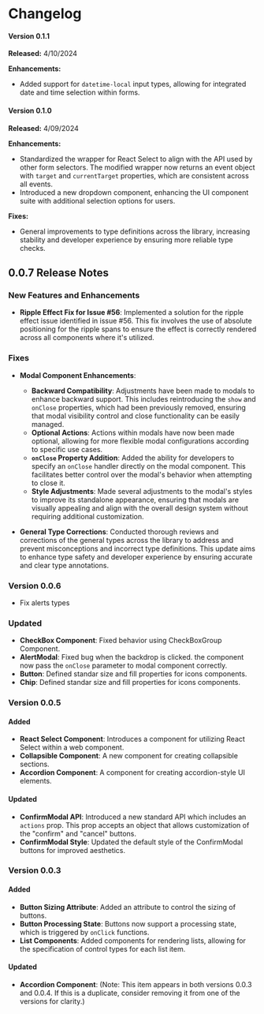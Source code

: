 # Changelog

#### Version 0.1.1

**Released:** 4/10/2024

**Enhancements:**

-   Added support for `datetime-local` input types, allowing for integrated date and time selection within forms.

#### Version 0.1.0

**Released:** 4/09/2024

**Enhancements:**

-   Standardized the wrapper for React Select to align with the API used by other form selectors. The modified wrapper
    now returns an event object with `target` and `currentTarget` properties, which are consistent across all events.
-   Introduced a new dropdown component, enhancing the UI component suite with additional selection options for users.

**Fixes:**

-   General improvements to type definitions across the library, increasing stability and developer experience by
    ensuring more reliable type checks.

## 0.0.7 Release Notes

### New Features and Enhancements

-   **Ripple Effect Fix for Issue #56**: Implemented a solution for the ripple effect issue identified in issue #56.
    This fix involves the use of absolute positioning for the ripple spans to ensure the effect is correctly rendered
    across all components where it's utilized.

### Fixes

-   **Modal Component Enhancements**:

    -   **Backward Compatibility**: Adjustments have been made to modals to enhance backward support. This includes
        reintroducing the `show` and `onClose` properties, which had been previously removed, ensuring that modal
        visibility control and close functionality can be easily managed.
    -   **Optional Actions**: Actions within modals have now been made optional, allowing for more flexible modal
        configurations according to specific use cases.
    -   **`onClose` Property Addition**: Added the ability for developers to specify an `onClose` handler directly on
        the modal component. This facilitates better control over the modal's behavior when attempting to close it.
    -   **Style Adjustments**: Made several adjustments to the modal's styles to improve its standalone appearance,
        ensuring that modals are visually appealing and align with the overall design system without requiring
        additional customization.

-   **General Type Corrections**: Conducted thorough reviews and corrections of the general types across the library to
    address and prevent misconceptions and incorrect type definitions. This update aims to enhance type safety and
    developer experience by ensuring accurate and clear type annotations.

### Version 0.0.6

-   Fix alerts types

### Updated

-   **CheckBox Component**: Fixed behavior using CheckBoxGroup Component.
-   **AlertModal**: Fixed bug when the backdrop is clicked. the component now pass the `onClose` parameter to modal
    component correctly.
-   **Button**: Defined standar size and fill properties for icons components.
-   **Chip**: Defined standar size and fill properties for icons components.

### Version 0.0.5

#### Added

-   **React Select Component**: Introduces a component for utilizing React Select within a web component.
-   **Collapsible Component**: A new component for creating collapsible sections.
-   **Accordion Component**: A component for creating accordion-style UI elements.

#### Updated

-   **ConfirmModal API**: Introduced a new standard API which includes an `actions` prop. This prop accepts an object
    that allows customization of the "confirm" and "cancel" buttons.
-   **ConfirmModal Style**: Updated the default style of the ConfirmModal buttons for improved aesthetics.

### Version 0.0.3

#### Added

-   **Button Sizing Attribute**: Added an attribute to control the sizing of buttons.
-   **Button Processing State**: Buttons now support a processing state, which is triggered by `onClick` functions.
-   **List Components**: Added components for rendering lists, allowing for the specification of control types for each
    list item.

#### Updated

-   **Accordion Component**: (Note: This item appears in both versions 0.0.3 and 0.0.4. If this is a duplicate, consider
    removing it from one of the versions for clarity.)
